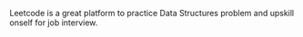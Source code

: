 Leetcode is a great platform to practice Data Structures problem and upskill onself for job interview.
